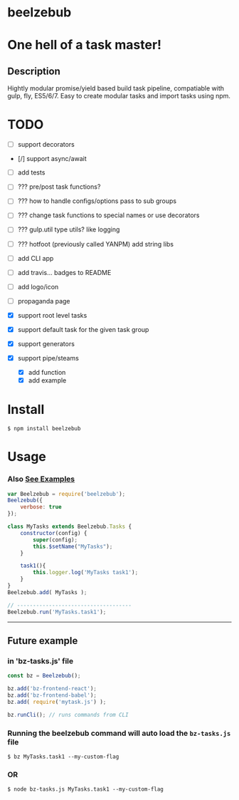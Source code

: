# beelzebub
One hell of a task master!
==========================

## Description
Hightly modular promise/yield based build task pipeline, compatiable with gulp, fly, ES5/6/7.
Easy to create modular tasks and import tasks using npm.

# TODO
* [ ] support decorators
* [/] support async/await
* [ ] add tests
* [ ] ??? pre/post task functions?
* [ ] ??? how to handle configs/options pass to sub groups
* [ ] ??? change task functions to special names or use decorators
* [ ] ??? gulp.util type utils? like logging
* [ ] ??? hotfoot (previously called YANPM) add string libs

* [ ] add CLI app
* [ ] add travis... badges to README
* [ ] add logo/icon
* [ ] propaganda page

* [x] support root level tasks
* [x] support default task for the given task group
* [x] support generators
* [x] support pipe/steams
    * [x] add function
    * [x] add example

# Install
```shell
$ npm install beelzebub
```

# Usage
### Also [See Examples](./examples)
```javascript
var Beelzebub = require('beelzebub');
Beelzebub({
    verbose: true
});

class MyTasks extends Beelzebub.Tasks {
    constructor(config) {
        super(config);
        this.$setName("MyTasks");
    }

    task1(){
        this.logger.log('MyTasks task1');
    }
}
Beelzebub.add( MyTasks );

// ------------------------------------
Beelzebub.run('MyTasks.task1');
```

--------
## Future example
### in 'bz-tasks.js' file
```javascript
const bz = Beelzebub();

bz.add('bz-frontend-react');
bz.add('bz-frontend-babel');
bz.add( require('mytask.js') );

bz.runCli(); // runs commands from CLI
```

### Running the beelzebub command will auto load the `bz-tasks.js` file
```shell
$ bz MyTasks.task1 --my-custom-flag
```
### OR
```shell
$ node bz-tasks.js MyTasks.task1 --my-custom-flag
```
